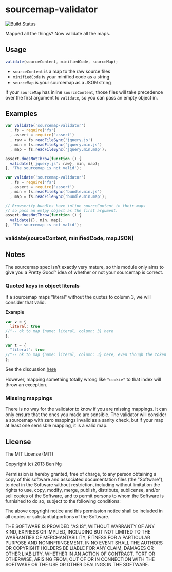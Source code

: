 sourcemap-validator
===================

[![Build Status](https://travis-ci.org/ben-ng/sourcemap-validator.png)](https://travis-ci.org/ben-ng/sourcemap-validator)

Mapped all the things? Now validate all the maps.

## Usage

```js
validate(sourceContent, minifiedCode, sourceMap);
```

 * `sourceContent` is a map to the raw source files
 * `minifiedCode` is your minified code as a string
 * `sourceMap` is your sourcemap as a JSON string

If your `sourceMap` has inline `sourceContent`, those files will take precedence over the first argument to `validate`, so you can pass an empty object in.

## Examples

```js
var validate('sourcemap-validator')
  , fs = require('fs')
  , assert = require('assert')
  , raw = fs.readFileSync('jquery.js')
  , min = fs.readFileSync('jquery.min.js')
  , map = fs.readFileSync('jquery.min.map');

assert.doesNotThrow(function () {
  validate({'jquery.js': raw}, min, map);
}, 'The sourcemap is not valid');
```

```js
var validate('sourcemap-validator')
  , fs = require('fs')
  , assert = require('assert')
  , min = fs.readFileSync('bundle.min.js')
  , map = fs.readFileSync('bundle.min.map');

// Browserify bundles have inline sourceContent in their maps
// so pass an emtpy object as the first argument.
assert.doesNotThrow(function () {
  validate({}, min, map);
}, 'The sourcemap is not valid');
```

### validate(sourceContent, minifiedCode, mapJSON)

## Notes

The sourcemap spec isn't exactly very mature, so this module only aims to give you a Pretty Good™ idea of whether or not your sourcemap is correct.

### Quoted keys in object literals

If a sourcemap maps "literal" without the quotes to column 3, we will consider that valid.

**Example**
```js
var v = {
  literal: true
//^-- ok to map {name: literal, column: 3} here
};

var t = {
  "literal": true
//^-- ok to map {name: literal, column: 3} here, even though the token actually appears in column 4
};
```

See the discussion [here](https://github.com/mishoo/UglifyJS2/pull/303#issuecomment-27628362)

However, mapping something totally wrong like `"cookie"` to that index will throw an exception.

### Missing mappings

There is no way for the validator to know if you are missing mappings. It can only ensure that the ones you made are sensible. The validator will consider a sourcemap with zero mappings invalid as a sanity check, but if your map at least one sensisble mapping, it is a valid map.

## License
The MIT License (MIT)

Copyright (c) 2013 Ben Ng

Permission is hereby granted, free of charge, to any person obtaining a copy of this software and associated documentation files (the "Software"), to deal in the Software without restriction, including without limitation the rights to use, copy, modify, merge, publish, distribute, sublicense, and/or sell copies of the Software, and to permit persons to whom the Software is furnished to do so, subject to the following conditions:

The above copyright notice and this permission notice shall be included in all copies or substantial portions of the Software.

THE SOFTWARE IS PROVIDED "AS IS", WITHOUT WARRANTY OF ANY KIND, EXPRESS OR IMPLIED, INCLUDING BUT NOT LIMITED TO THE WARRANTIES OF MERCHANTABILITY, FITNESS FOR A PARTICULAR PURPOSE AND NONINFRINGEMENT. IN NO EVENT SHALL THE AUTHORS OR COPYRIGHT HOLDERS BE LIABLE FOR ANY CLAIM, DAMAGES OR OTHER LIABILITY, WHETHER IN AN ACTION OF CONTRACT, TORT OR OTHERWISE, ARISING FROM, OUT OF OR IN CONNECTION WITH THE SOFTWARE OR THE USE OR OTHER DEALINGS IN THE SOFTWARE.

